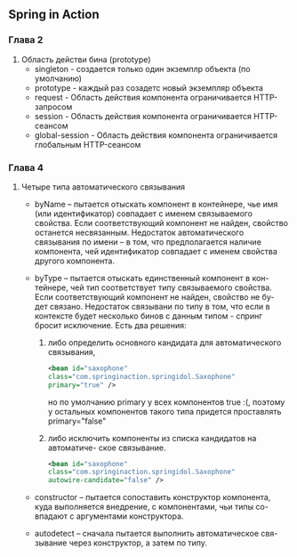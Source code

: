 ## Spring in Action

### Глава 2

1. Область действи бина (prototype)
    * singleton - создается только один экземплр объекта (по умолчанию)
    * prototype - каждый раз созадетс новый экземпляр объекта
    * request - Область действия компонента ограничивается HTTP-запросом
    * session - Область действия компонента ограничивается HTTP-сеансом
    * global-session - Область действия компонента ограничивается глобальным HTTP-сеансом


### Глава 4

1. Четыре типа автоматического связывания
    * byName – пытается отыскать компонент в контейнере, чье
 имя (или идентификатор) совпадает с именем связываемого свойства.
  Если соответствующий компонент не найден, свойство
останется несвязанным.
Недостаток автоматического связывания по имени – в том, что
предполагается наличие компонента, чей идентификатор совпадает
с именем свойства другого компонента.

    * byType – пытается отыскать единственный компонент в кон-
тейнере, чей тип соответствует типу связываемого свойства.
Если соответствующий компонент не найден, свойство не бу-
дет связано. 
Недостаток связывани по типу в том, что если в контексте будет несколько
бинов с данным типом - спринг бросит исключение. Есть два решения: 
        1. либо определить основного кандидата для автоматического связывания,
            ```xml
            <bean id="saxophone"
            class="com.springinaction.springidol.Saxophone"
            primary="true" />
            ```
            но по умолчанию primary у всех компонентов true :(, поэтому у остальных
            компонентов такого типа придется проставлять primary="false"
        
        2. либо исключить компоненты из списка кандидатов на автоматиче-
ское связывание.
            ```xml
            <bean id="saxophone"
            class="com.springinaction.springidol.Saxophone"
            autowire-candidate="false" />
            ```

    * constructor – пытается сопоставить конструктор компонента,
куда выполняется внедрение, с компонентами, чьи типы со-
впадают с аргументами конструктора.
    * autodetect – сначала пытается выполнить автоматическое свя-
зывание через конструктор, а затем по типу.

